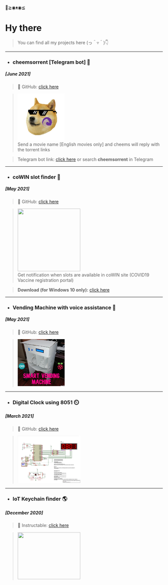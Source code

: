  👋≧◉ᴥ◉≦
# Hy there
> You can find all my projects here (っ＾▿＾)👇

---
* ### cheemsorrent [Telegram bot] 🤖 
##### [June 2021]

> 📮 GitHub: [click here](https://github.com/ashvnv/cheemsorrent)

> <img src="https://raw.githubusercontent.com/ashvnv/cheemsorrent/main/temp/cheemspic.png" width="150" height="150"><br>
> Send a movie name [English movies only] and cheems will reply with the torrent links<br>

> Telegram bot link: [click here](https://t.me/cheemsorrent_bot) or search **cheemsorrent** in Telegram

---
* ### coWIN slot finder 💉
##### [May 2021]

> 📮 GitHub: [click here](https://github.com/ashvnv/Co-Win-Notifier)

> <img src="https://raw.githubusercontent.com/ashvnv/Co-Win-Notifier/master/Pics/mainwin.png" width="200" height="200"><br>
> Get notification when slots are available in coWIN site (COVID19 Vaccine registration portal)

> **Download (for Windows 10 only):** [click here](http://bit.ly/cowinnotifierIO)

---
* ### Vending Machine with voice assistance 🎤
##### [May 2021]

> 📮 GitHub: [click here](https://github.com/ashvnv/smart-vending-machine)

> <img src="https://raw.githubusercontent.com/ashvnv/smart-vending-machine/main/temp/IMG_20210517_205744.png" width="150" height="150"><br>

---
* ### Digital Clock using 8051 ⏲️
##### [March 2021]

> 📮 GitHub: [click here](https://github.com/ashvnv/8051-digitalclock-rtc)

> <img src="https://raw.githubusercontent.com/ashvnv/8051-digitalclock-rtc/main/temp/Proteus%20sim.PNG" width="200" height="150"><br>

---
* ### IoT Keychain finder 🌎
##### [December 2020]

> 📘 Instructable: [click here](https://www.instructables.com/IoT-Keychain-Finder-Using-ESP8266-01/)

> <img src="https://content.instructables.com/ORIG/FWG/M7Z7/KI4KAYU8/FWGM7Z7KI4KAYU8.png?auto=webp&frame=1&width=1024&height=1024&fit=bounds&md=8e5ae5bb37ba3cff0ac66720a369747b" width="200" height="150"><br>



